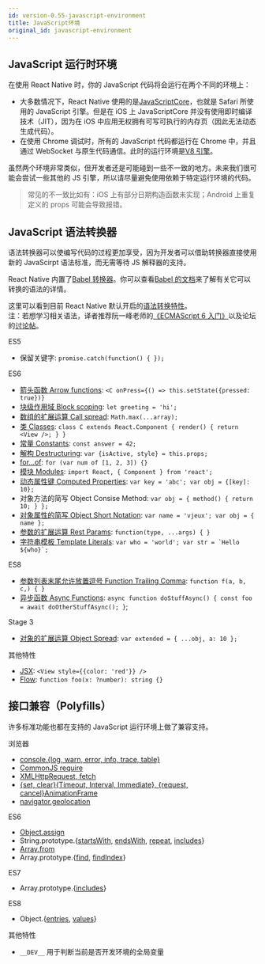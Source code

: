 ```yaml
---
id: version-0.55-javascript-environment
title: JavaScript环境
original_id: javascript-environment
---
```


## JavaScript 运行时环境

在使用 React Native 时，你的 JavaScript 代码将会运行在两个不同的环境上：

* 大多数情况下，React Native 使用的是[JavaScriptCore](http://trac.webkit.org/wiki/JavaScriptCore)，也就是 Safari 所使用的 JavaScript 引擎。但是在 iOS 上 JavaScriptCore 并没有使用即时编译技术（JIT），因为在 iOS 中应用无权拥有可写可执行的内存页（因此无法动态生成代码）。
* 在使用 Chrome 调试时，所有的 JavaScript 代码都运行在 Chrome 中，并且通过 WebSocket 与原生代码通信。此时的运行环境是[V8 引擎](https://code.google.com/p/v8/)。

虽然两个环境非常类似，但开发者还是可能碰到一些不一致的地方。未来我们很可能会尝试一些其他的 JS 引擎，所以请尽量避免使用依赖于特定运行环境的代码。

> 常见的不一致比如有：iOS 上有部分日期构造函数未实现；Android 上重复定义的 props 可能会导致报错。

## JavaScript 语法转换器

语法转换器可以使编写代码的过程更加享受，因为开发者可以借助转换器直接使用新的 JavaScirpt 语法标准，而无需等待 JS 解释器的支持。

React Native 内置了[Babel 转换器](https://babeljs.io)。你可以查看[Babel 的文档](https://babeljs.io/docs/plugins/#transform-plugins)来了解有关它可以转换的语法的详情。

这里可以看到目前 React Native 默认开启的[语法转换特性](https://github.com/facebook/react-native/blob/master/babel-preset/configs/main.js#L16)。  
注：若想学习相关语法，译者推荐阮一峰老师的[《ECMAScript 6 入门》](http://es6.ruanyifeng.com/)以及论坛的[讨论帖](http://bbs.reactnative.cn/topic/15)。

ES5

* 保留关键字: `promise.catch(function() { });`

ES6

* [箭头函数 Arrow functions](http://babeljs.io/docs/learn-es2015/#arrows): `<C onPress={() => this.setState({pressed: true})}`
* [块级作用域 Block scoping](https://babeljs.io/docs/learn-es2015/#let-const): `let greeting = 'hi';`
* [数组的扩展运算 Call spread](http://babeljs.io/docs/learn-es2015/#default-rest-spread): `Math.max(...array);`
* [类 Classes](http://babeljs.io/docs/learn-es2015/#classes): `class C extends React.Component { render() { return <View />; } }`
* [常量 Constants](https://babeljs.io/docs/learn-es2015/#let-const): `const answer = 42;`
* [解构 Destructuring](http://babeljs.io/docs/learn-es2015/#destructuring): `var {isActive, style} = this.props;`
* [for...of](https://developer.mozilla.org/en-US/docs/Web/JavaScript/Reference/Statements/for...of): `for (var num of [1, 2, 3]) {}`
* [模块 Modules](http://babeljs.io/docs/learn-es2015/#modules): `import React, { Component } from 'react';`
* [动态属性键 Computed Properties](http://babeljs.io/docs/learn-es2015/#enhanced-object-literals): `var key = 'abc'; var obj = {[key]: 10};`
* 对象方法的简写 Object Consise Method: `var obj = { method() { return 10; } };`
* [对象属性的简写 Object Short Notation](http://babeljs.io/docs/learn-es2015/#enhanced-object-literals): `var name = 'vjeux'; var obj = { name };`
* [参数的扩展运算 Rest Params](https://github.com/sebmarkbage/ecmascript-rest-spread): `function(type, ...args) { }`
* [字符串模板 Template Literals](http://babeljs.io/docs/learn-es2015/#template-strings): `` var who = 'world'; var str = `Hello ${who}`; ``

ES8

* [参数列表末尾允许放置逗号 Function Trailing Comma](https://github.com/jeffmo/es-trailing-function-commas): `function f(a, b, c,) { }`
* [异步函数 Async Functions](https://github.com/tc39/ecmascript-asyncawait): `async function doStuffAsync() { const foo = await doOtherStuffAsync(); }`;

Stage 3

* [对象的扩展运算 Object Spread](https://github.com/sebmarkbage/ecmascript-rest-spread): `var extended = { ...obj, a: 10 };`

其他特性

* [JSX](https://reactjs.org/docs/jsx-in-depth.html): `<View style={{color: 'red'}} />`
* [Flow](http://flowtype.org/): `function foo(x: ?number): string {}`

## 接口兼容（Polyfills）

许多标准功能也都在支持的 JavaScript 运行环境上做了兼容支持。

浏览器

* [console.{log, warn, error, info, trace, table}](https://developer.chrome.com/devtools/docs/console-api)
* [CommonJS require](https://nodejs.org/docs/latest/api/modules.html)
* [XMLHttpRequest, fetch](network.md#content)
* [{set, clear}{Timeout, Interval, Immediate}, {request, cancel}AnimationFrame](timers.md#content)
* [navigator.geolocation](geolocation.md#content)

ES6

* [Object.assign](https://developer.mozilla.org/en-US/docs/Web/JavaScript/Reference/Global_Objects/Object/assign)
* String.prototype.{[startsWith](https://developer.mozilla.org/en-US/docs/Web/JavaScript/Reference/Global_Objects/String/startsWith), [endsWith](https://developer.mozilla.org/en-US/docs/Web/JavaScript/Reference/Global_Objects/String/endsWith), [repeat](https://developer.mozilla.org/en-US/docs/Web/JavaScript/Reference/Global_Objects/String/repeat), [includes](https://developer.mozilla.org/en-US/docs/Web/JavaScript/Reference/Global_Objects/String/includes)}
* [Array.from](https://developer.mozilla.org/en-US/docs/Web/JavaScript/Reference/Global_Objects/Array/from)
* Array.prototype.{[find](https://developer.mozilla.org/en-US/docs/Web/JavaScript/Reference/Global_Objects/Array/find), [findIndex](https://developer.mozilla.org/en-US/docs/Web/JavaScript/Reference/Global_Objects/Array/findIndex)}

ES7

* Array.prototype.{[includes](https://developer.mozilla.org/en-US/docs/Web/JavaScript/Reference/Global_Objects/Array/includes)}

ES8

* Object.{[entries](https://developer.mozilla.org/en-US/docs/Web/JavaScript/Reference/Global_Objects/Object/entries), [values](https://developer.mozilla.org/en-US/docs/Web/JavaScript/Reference/Global_Objects/Object/values)}

其他特性

* `__DEV__` 用于判断当前是否开发环境的全局变量
